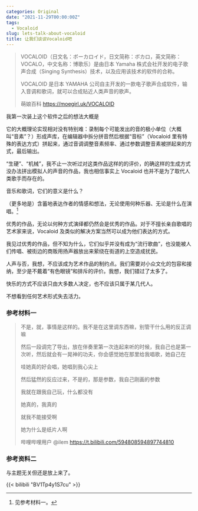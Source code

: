 ```yaml
---
categories: Original
date: "2021-11-29T00:00:00Z"
tags:
  - Vocaloid
slug: lets-talk-about-vocaloid
title: 让我们谈谈Vocaloid吧
---
```


> VOCALOID（日文名：ボーカロイド，日文简称：ボカロ，英文简称：VOCALO，中文名称：博歌乐）是由日本 Yamaha 株式会社开发的电子歌声合成（Singing Synthesis）技术，以及应用该技术的软件的合称。
>
> VOCALOID 是日本 YAMAHA 公司自主开发的一款电子歌声合成软件，输入音调和歌词，就可以合成贴近人类声音的歌声。
>
> 萌娘百科 https://moegirl.uk/VOCALOID

我第一次装上这个软件之后的想法大概是

它的大概理论实现相对没有特别难：录制每个可能发出的音的极小单位（大概叫“音素”？）形成声库，在编辑器中拆分拼音然后根据“音标”（Vocaloid 里有特殊的表达方式）拼起来，通过音调调整音素频率、通过参数调整音素被拼起来的方式，最后输出。

“生硬”、“机械”，我不止一次听过对这类作品这样的的评价，的确这样的生成方式没办法拼出模拟人的声音的作品，我也相信事实上 Vocaloid 也并不是为了取代人类歌手而存在的。

音乐和歌词，它们的意义是什么？

（更多地是）含蓄地表达作者的情感和想法，无论使用何种乐器、无论是什么在演唱。[^1]

优秀的作品，无论以何种方式演绎都仍然会是优秀的作品。对于不擅长亲自歌唱的艺术家来说，Vocaloid 及类似的解决方案当然可以成为他们表达的方式。

我见过优秀的作品，但不知为什么，它们似乎并没有成为“流行歌曲”，也没能被人们传唱、被街边的商贩用扬声器放出来萦绕在街道的上空造成扰民。

人声与否，我想，不应该成为艺术作品的制约点。我们需要对小众文化的包容和接纳，至少是不戴着“有色眼镜”和排斥的评价。我想，我们错过了太多了。

快乐的方式不应该只由大多数人决定，也不应该只属于某几代人。

不想看到任何艺术形式失去活力。

### 参考材料一

> 不是，就，事情是这样的。我不是在这里调东西嘛，别管干什么用的反正调嘛
>
> 然后一段调完了导出，放在伴奏里第一次连起来听的时候，我自己也是第一次听，然后就会有一晃神的功夫，你会感觉她在那里给我唱歌，她自己在
>
> 哇她真的好会唱，她唱到我心尖上
>
> 然后猛然的反应过来，不是的，那是参数，我自己刚画的参数
>
> 我就在跟我自己玩，什么都没有
>
> 她真的，我真的
>
> 就我不能接受啊
>
> 她为什么是纸片人啊
>
> 哔哩哔哩用户 @ilem https://t.bilibili.com/594808594897744810

[^1]: 见参考材料一。

### 参考资料二

与主题无关但还是放上来了。

{{< bilibili "BV1Tp4y1S7cu" >}}
